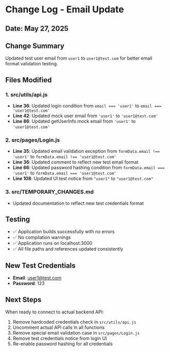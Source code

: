 # Change Log - Email Update

## Date: May 27, 2025

## Change Summary
Updated test user email from `user1` to `user1@test.com` for better email format validation testing.

## Files Modified

### 1. src/utils/api.js
- **Line 36**: Updated login condition from `email === 'user1'` to `email === 'user1@test.com'`
- **Line 42**: Updated mock user email from `'user1'` to `'user1@test.com'`
- **Line 86**: Updated getUserInfo mock email from `'user1'` to `'user1@test.com'`

### 2. src/pages/Login.js
- **Line 35**: Updated email validation exception from `formData.email !== 'user1'` to `formData.email !== 'user1@test.com'`
- **Line 36**: Updated comment to reflect new test email format
- **Line 66**: Updated password hashing condition from `formData.email === 'user1'` to `formData.email === 'user1@test.com'`
- **Line 108**: Updated UI test notice from `"user1"` to `"user1@test.com"`

### 3. src/TEMPORARY_CHANGES.md
- Updated documentation to reflect new test credentials format

## Testing
- ✅ Application builds successfully with no errors
- ✅ No compilation warnings
- ✅ Application runs on localhost:3000
- ✅ All file paths and references updated consistently

## New Test Credentials
- **Email**: user1@test.com
- **Password**: 123

## Next Steps
When ready to connect to actual backend API:
1. Remove hardcoded credentials check in `src/utils/api.js`
2. Uncomment actual API calls in all functions
3. Remove special email validation case in `src/pages/Login.js`
4. Remove test credentials notice from login UI
5. Re-enable password hashing for all credentials
